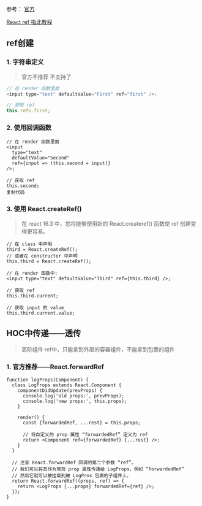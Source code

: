 参考： [官方](https://zh-hans.reactjs.org/docs/forwarding-refs.html#forwarding-refs-to-dom-components)

[React ref 指北教程](https://juejin.im/post/5ab30cef6fb9a028b410f5c1)



## ref创建

### 1. 字符串定义

> 官方不推荐  不支持了

```javascript
// 在 render 函数里面
<input type="text" defaultValue="First" ref="first" />;

// 获取 ref
this.refs.first;
```

### 2. 使用回调函数

```
// 在 render 函数里面
<input
  type="text"
  defaultValue="Second"
  ref={input => (this.second = input)}
/>;

// 获取 ref
this.second;
复制代码
```

### 3. 使用 React.createRef()

> 在 react 16.3 中，您将能够使用新的 React.createref() 函数使 ref 创建变得更容易。

```
// 在 class 中声明
third = React.createRef();
// 或者在 constructor 中声明
this.third = React.createRef();

// 在 render 函数中:
<input type="text" defaultValue="Third" ref={this.third} />;

// 获取 ref
this.third.current;

// 获取 input 的 value 
this.third.current.value;
```



## HOC中传递——透传

> 高阶组件 ref中，只能拿到外层的容器组件，不能拿到包裹的组件



### 1. 官方推荐——React.forwardRef

```react
function logProps(Component) {
  class LogProps extends React.Component {
    componentDidUpdate(prevProps) {
      console.log('old props:', prevProps);
      console.log('new props:', this.props);
    }

    render() {
      const {forwardedRef, ...rest} = this.props;

      // 将自定义的 prop 属性 “forwardedRef” 定义为 ref
      return <Component ref={forwardedRef} {...rest} />;
    }
  }

  // 注意 React.forwardRef 回调的第二个参数 “ref”。
  // 我们可以将其作为常规 prop 属性传递给 LogProps，例如 “forwardedRef”
  // 然后它就可以被挂载到被 LogPros 包裹的子组件上。
  return React.forwardRef((props, ref) => {
    return <LogProps {...props} forwardedRef={ref} />;
  });
}
```



## 